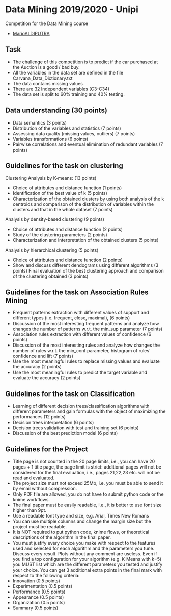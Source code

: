 # Data Mining 2019/2020 - Unipi
Competition for the Data Mining course

- [MarioALDIPUTRA]([https://github.com/ChiaraDM](https://github.com/MARIOALDIPUTRA/datamining))


## Task
- The challenge of this competition is to predict if the car purchased at the Auction is a good / bad buy.
- All the variables in the data set are defined in the file Carvana_Data_Dictionary.txt
- The data contains missing values
- There are 32 Independent variables (C3-C34)
- The data set is split to 60% training and 40% testing.


## Data understanding (30 points)
- Data semantics (3 points)
- Distribution of the variables and statistics (7 points)
- Assessing data quality (missing values, outliers) (7 points)
- Variables transformations (6 points)
- Pairwise correlations and eventual elimination of redundant variables (7 points)

## Guidelines for the task on clustering
Clustering Analysis by K-means: (13 points)
- Choice of attributes and distance function (1 points)
- Identification of the best value of k (5 points)
- Characterization of the obtained clusters by using both analysis of the k centroids and comparison of the distribution of variables within the clusters and that in the whole dataset (7 points)

Analysis by density-based clustering (9 points)
- Choice of attributes and distance function (2 points)
- Study of the clustering parameters (2 points)
- Characterization and interpretation of the obtained clusters (5 points)

Analysis by hierarchical clustering (5 points)
- Choice of attributes and distance function (2 points)
- Show and discuss different dendograms using different algorithms (3 points)
Final evaluation of the best clustering approach and comparison of the clustering obtained (3 points)

## Guidelines for the task on Association Rules Mining
- Frequent patterns extraction with different values of support and different types (i.e. frequent, close, maximal), (6 points)
- Discussion of the most interesting frequent patterns and analyze how changes the number of patterns w.r.t. the min_sup parameter (7 points)
- Association rules extraction with different values of confidence (6 points)
- Discussion of the most interesting rules and analyze how changes the number of rules w.r.t. the min_conf parameter, histogram of rules' confidence and lift (7 points)
- Use the most meaningful rules to replace missing values and evaluate the accuracy (2 points)
- Use the most meaningful rules to predict the target variable and evaluate the accuracy (2 points)

## Guidelines for the task on Classification
- Learning of different decision trees/classification algorithms with different parameters and gain formulas with the object of maximizing the performances (12 points)
- Decision trees interpretation (6 points)
- Decision trees validation with test and training set (6 points)
- Discussion of the best prediction model (6 points)

## Guidelines for the Project
- Title page is not counted in the 20 page limits, i.e., you can have 20 pages + 1 title page, the page limit is strict: additional pages will not be considered for the final evaluation, i.e., pages 21,22,23 etc. will not be read and evaluated.
- The project size must not exceed 25Mb, i.e. you must be able to send it by email without compression.
- Only PDF file are allowed, you do not have to submit python code or the knime workflows.
- The final paper must be easily readable, i.e., it is better to use font size higher than 9pt.
- Use a readable font type and size, e.g. Arial, Times New Romans
- You can use multiple columns and change the margin size but the project must be readable.
- It is NOT required to put python code, knime flows, or theoretical descriptions of the algorithm in the final paper.
- You must justify every choice you make with respect to the features used and selected for each algorithm and the parameters you tune. Discuss every result. Plots without any comment are useless. Even if you find a top configuration for your algorithm (e.g. K-Means with k=5) you MUST list which are the different parameters you tested and justify your choice.
You can get 3 additional extra points in the final mark with respect to the following criteria:
- Innovation (0.5 points)
- Experimentation (0.5 points)
- Performance (0.5 points)
- Appearance (0.5 points)
- Organization (0.5 points)
- Summary (0.5 points)
